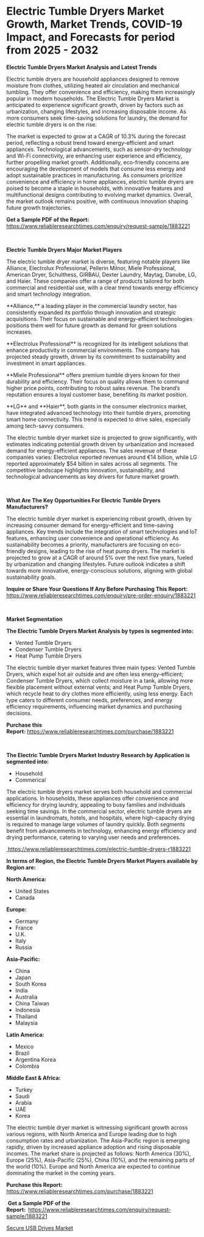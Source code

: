 <p><h1>Electric Tumble Dryers Market Growth, Market Trends, COVID-19 Impact, and Forecasts for period from 2025 - 2032</h1></p><p><strong>Electric Tumble Dryers Market Analysis and Latest Trends</strong></p>
<p><p>Electric tumble dryers are household appliances designed to remove moisture from clothes, utilizing heated air circulation and mechanical tumbling. They offer convenience and efficiency, making them increasingly popular in modern households. The Electric Tumble Dryers Market is anticipated to experience significant growth, driven by factors such as urbanization, changing lifestyles, and increasing disposable income. As more consumers seek time-saving solutions for laundry, the demand for electric tumble dryers is on the rise.</p><p>The market is expected to grow at a CAGR of 10.3% during the forecast period, reflecting a robust trend toward energy-efficient and smart appliances. Technological advancements, such as sensor-dry technology and Wi-Fi connectivity, are enhancing user experience and efficiency, further propelling market growth. Additionally, eco-friendly concerns are encouraging the development of models that consume less energy and adopt sustainable practices in manufacturing. As consumers prioritize convenience and efficiency in home appliances, electric tumble dryers are poised to become a staple in households, with innovative features and multifunctional designs contributing to evolving market dynamics. Overall, the market outlook remains positive, with continuous innovation shaping future growth trajectories.</p></p>
<p><strong>Get a Sample PDF of the Report:&nbsp;</strong> <a href="https://www.reliableresearchtimes.com/enquiry/request-sample/1883221?utm_campaign=2395&utm_medium=2&utm_source=Github&utm_content=ia&utm_term=09022025&utm_id=electric-tumble-dryers">https://www.reliableresearchtimes.com/enquiry/request-sample/1883221</a></p>
<p>&nbsp;</p>
<p><strong>Electric Tumble Dryers Major Market Players</strong></p>
<p><p>The electric tumble dryer market is diverse, featuring notable players like Alliance, Electrolux Professional, Pellerin Milnor, Miele Professional, American Dryer, Schulthess, GIRBAU, Dexter Laundry, Maytag, Danube, LG, and Haier. These companies offer a range of products tailored for both commercial and residential use, with a clear trend towards energy efficiency and smart technology integration.</p><p>**Alliance,** a leading player in the commercial laundry sector, has consistently expanded its portfolio through innovation and strategic acquisitions. Their focus on sustainable and energy-efficient technologies positions them well for future growth as demand for green solutions increases.</p><p>**Electrolux Professional** is recognized for its intelligent solutions that enhance productivity in commercial environments. The company has projected steady growth, driven by its commitment to sustainability and investment in smart appliances. </p><p>**Miele Professional** offers premium tumble dryers known for their durability and efficiency. Their focus on quality allows them to command higher price points, contributing to robust sales revenue. The brand’s reputation ensures a loyal customer base, benefiting its market position.</p><p>**LG** and **Haier**, both giants in the consumer electronics market, have integrated advanced technology into their tumble dryers, promoting smart home connectivity. This trend is expected to drive sales, especially among tech-savvy consumers.</p><p>The electric tumble dryer market size is projected to grow significantly, with estimates indicating potential growth driven by urbanization and increased demand for energy-efficient appliances. The sales revenue of these companies varies: Electrolux reported revenues around €14 billion, while LG reported approximately $54 billion in sales across all segments. The competitive landscape highlights innovation, sustainability, and technological advancements as key drivers for future market growth.</p></p>
<p>&nbsp;</p>
<p><strong>What Are The Key Opportunities For Electric Tumble Dryers Manufacturers?</strong></p>
<p><p>The electric tumble dryer market is experiencing robust growth, driven by increasing consumer demand for energy-efficient and time-saving appliances. Key trends include the integration of smart technologies and IoT features, enhancing user convenience and operational efficiency. As sustainability becomes a priority, manufacturers are focusing on eco-friendly designs, leading to the rise of heat pump dryers. The market is projected to grow at a CAGR of around 5% over the next five years, fueled by urbanization and changing lifestyles. Future outlook indicates a shift towards more innovative, energy-conscious solutions, aligning with global sustainability goals.</p></p>
<p><strong>Inquire or Share Your Questions If Any Before Purchasing This Report:</strong> <a href="https://www.reliableresearchtimes.com/enquiry/pre-order-enquiry/1883221?utm_campaign=2395&utm_medium=2&utm_source=Github&utm_content=ia&utm_term=09022025&utm_id=electric-tumble-dryers">https://www.reliableresearchtimes.com/enquiry/pre-order-enquiry/1883221</a></p>
<p>&nbsp;</p>
<p><strong>Market Segmentation</strong></p>
<p><strong>The Electric Tumble Dryers Market Analysis by types is segmented into:</strong></p>
<p><ul><li>Vented Tumble Dryers</li><li>Condenser Tumble Dryers</li><li>Heat Pump Tumble Dryers</li></ul></p>
<p><p>The electric tumble dryer market features three main types: Vented Tumble Dryers, which expel hot air outside and are often less energy-efficient; Condenser Tumble Dryers, which collect moisture in a tank, allowing more flexible placement without external vents; and Heat Pump Tumble Dryers, which recycle heat to dry clothes more efficiently, using less energy. Each type caters to different consumer needs, preferences, and energy efficiency requirements, influencing market dynamics and purchasing decisions.</p></p>
<p><strong>Purchase this Report:&nbsp;</strong><a href="https://www.reliableresearchtimes.com/purchase/1883221?utm_campaign=2395&utm_medium=2&utm_source=Github&utm_content=ia&utm_term=09022025&utm_id=electric-tumble-dryers">https://www.reliableresearchtimes.com/purchase/1883221</a></p>
<p>&nbsp;</p>
<p><strong>The Electric Tumble Dryers Market Industry Research by Application is segmented into:</strong></p>
<p><ul><li>Household</li><li>Commerical</li></ul></p>
<p><p>The electric tumble dryers market serves both household and commercial applications. In households, these appliances offer convenience and efficiency for drying laundry, appealing to busy families and individuals seeking time savings. In the commercial sector, electric tumble dryers are essential in laundromats, hotels, and hospitals, where high-capacity drying is required to manage large volumes of laundry quickly. Both segments benefit from advancements in technology, enhancing energy efficiency and drying performance, catering to varying user needs and preferences.</p></p>
<p><a href="https://www.reliableresearchtimes.com/electric-tumble-dryers-r1883221?utm_campaign=2395&utm_medium=2&utm_source=Github&utm_content=ia&utm_term=09022025&utm_id=electric-tumble-dryers">&nbsp;https://www.reliableresearchtimes.com/electric-tumble-dryers-r1883221</a></p>
<p><strong>In terms of Region, the Electric Tumble Dryers Market Players available by Region are:</strong></p>
<p>
    <p> <strong> North America: </strong>
        <ul>
            <li>United States</li>
            <li>Canada</li>
        </ul>
        </p> 
    <p> <strong> Europe: </strong>
        <ul>
            <li>Germany</li>
            <li>France</li>
            <li>U.K.</li>
            <li>Italy</li>
            <li>Russia</li>
        </ul>
        </p> 
    <p> <strong> Asia-Pacific: </strong>
        <ul>
            <li>China</li>
            <li>Japan</li>
            <li>South Korea</li>
            <li>India</li>
            <li>Australia</li>
            <li>China Taiwan</li>
            <li>Indonesia</li>
            <li>Thailand</li>
            <li>Malaysia</li>
        </ul>
        </p> 
    <p> <strong> Latin America: </strong>
        <ul>
            <li>Mexico</li>
            <li>Brazil</li>
            <li>Argentina Korea</li>
            <li>Colombia</li>
        </ul>
        </p> 
    <p> <strong> Middle East & Africa: </strong>
        <ul>
            <li>Turkey</li>
            <li>Saudi</li>
            <li>Arabia</li>
            <li>UAE</li>
            <li>Korea</li>
        </ul>
    </p>
    </p>
<p><p>The electric tumble dryer market is witnessing significant growth across various regions, with North America and Europe leading due to high consumption rates and urbanization. The Asia-Pacific region is emerging rapidly, driven by increased appliance adoption and rising disposable incomes. The market share is projected as follows: North America (30%), Europe (25%), Asia-Pacific (25%), China (10%), and the remaining parts of the world (10%). Europe and North America are expected to continue dominating the market in the coming years.</p></p>
<p><strong>Purchase this Report: </strong><a href="https://www.reliableresearchtimes.com/purchase/1883221?utm_campaign=2395&utm_medium=2&utm_source=Github&utm_content=ia&utm_term=09022025&utm_id=electric-tumble-dryers">https://www.reliableresearchtimes.com/purchase/1883221</a></p>
<p>&nbsp;<strong>Get a Sample PDF of the Report:&nbsp;&nbsp;</strong><a href="https://www.reliableresearchtimes.com/enquiry/request-sample/1883221?utm_campaign=2395&utm_medium=2&utm_source=Github&utm_content=ia&utm_term=09022025&utm_id=electric-tumble-dryers">https://www.reliableresearchtimes.com/enquiry/request-sample/1883221</a></p>
<p><strong></strong></p>
<p><p><a href="https://github.com/pinzinyaah/Market-Research-Report-List-1/blob/main/secure-usb-drives-market.md?utm_campaign=2395&utm_medium=2&utm_source=Github&utm_content=ia&utm_term=09022025&utm_id=electric-tumble-dryers">Secure USB Drives Market</a></p></p>
